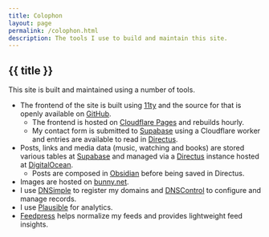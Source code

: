 ```yaml
---
title: Colophon
layout: page
permalink: /colophon.html
description: The tools I use to build and maintain this site.
---
```

<h2 class="page-header">{{ title }}</h2>

This site is built and maintained using a number of tools.

- The frontend of the site is built using [11ty](https://www.11ty.dev) and the source for that is openly available on [GitHub](https://github.com/cdransf/coryd.dev).
  - The frontend is hosted on [Cloudflare Pages](https://pages.cloudflare.com) and rebuilds hourly.
  - My contact form is submitted to [Supabase](https://supabase.com) using a Cloudflare worker and entries are available to read in [Directus](https://directus.io).
- Posts, links and media data (music, watching and books) are stored various tables at [Supabase](https://supabase.com) and managed via a [Directus](https://directus.io) instance hosted at <a class="plausible-event-name=DigitalOcean+referral" href="https://m.do.co/c/3635bf99aee2">DigitalOcean</a>.
  - Posts are composed in [Obsidian](https://obsidian.md) before being saved in Directus.
- Images are hosted on <a class="plausible-event-name=bunny.net+referral" href="https://bunny.net?ref=revw3mehej">bunny.net</a>.
- I use <a class="plausible-event-name=DNSimple+referral" href="https://dnsimple.com/r/3a7cbb9e15df8f">DNSimple</a> to register my domains and [DNSControl](https://dnscontrol.org) to configure and manage records.
- I use [Plausible](https://plausible.io) for analytics.
- <a class="plausible-event-name=Feedpress+referral" href="https://feedpress.com/?affid=34370">Feedpress</a> helps normalize my feeds and provides lightweight feed insights.
